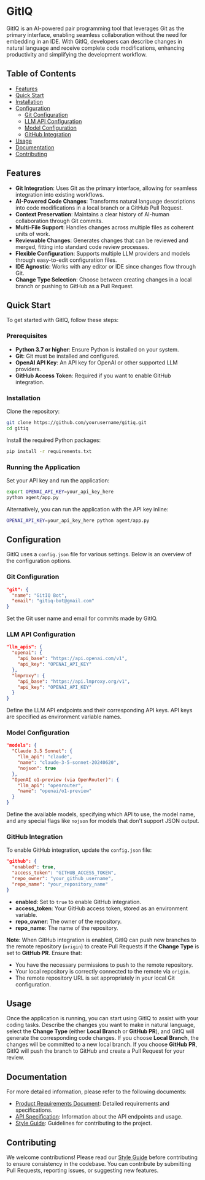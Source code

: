 # GitIQ

GitIQ is an AI-powered pair programming tool that leverages Git as the primary interface, enabling seamless collaboration without the need for embedding in an IDE. With GitIQ, developers can describe changes in natural language and receive complete code modifications, enhancing productivity and simplifying the development workflow.

## Table of Contents

- [Features](#features)
- [Quick Start](#quick-start)
- [Installation](#installation)
- [Configuration](#configuration)
  - [Git Configuration](#git-configuration)
  - [LLM API Configuration](#llm-api-configuration)
  - [Model Configuration](#model-configuration)
  - [GitHub Integration](#github-integration)
- [Usage](#usage)
- [Documentation](#documentation)
- [Contributing](#contributing)

## Features

- **Git Integration**: Uses Git as the primary interface, allowing for seamless integration into existing workflows.
- **AI-Powered Code Changes**: Transforms natural language descriptions into code modifications in a local branch or a GitHub Pull Request.
- **Context Preservation**: Maintains a clear history of AI-human collaboration through Git commits.
- **Multi-File Support**: Handles changes across multiple files as coherent units of work.
- **Reviewable Changes**: Generates changes that can be reviewed and merged, fitting into standard code review processes.
- **Flexible Configuration**: Supports multiple LLM providers and models through easy-to-edit configuration files.
- **IDE Agnostic**: Works with any editor or IDE since changes flow through Git.
- **Change Type Selection**: Choose between creating changes in a local branch or pushing to GitHub as a Pull Request.

## Quick Start

To get started with GitIQ, follow these steps:

### Prerequisites

- **Python 3.7 or higher**: Ensure Python is installed on your system.
- **Git**: Git must be installed and configured.
- **OpenAI API Key**: An API key for OpenAI or other supported LLM providers.
- **GitHub Access Token**: Required if you want to enable GitHub integration.

### Installation

Clone the repository:

```bash
git clone https://github.com/yourusername/gitiq.git
cd gitiq
```

Install the required Python packages:

```bash
pip install -r requirements.txt
```

### Running the Application

Set your API key and run the application:

```bash
export OPENAI_API_KEY=your_api_key_here
python agent/app.py
```

Alternatively, you can run the application with the API key inline:

```bash
OPENAI_API_KEY=your_api_key_here python agent/app.py
```

## Configuration

GitIQ uses a `config.json` file for various settings. Below is an overview of the configuration options.

### Git Configuration

```json
"git": {
  "name": "GitIQ Bot",
  "email": "gitiq-bot@gmail.com"
}
```

Set the Git user name and email for commits made by GitIQ.

### LLM API Configuration

```json
"llm_apis": {
  "openai": {
    "api_base": "https://api.openai.com/v1",
    "api_key": "OPENAI_API_KEY"
  },
  "lmproxy": {
    "api_base": "https://api.lmproxy.org/v1",
    "api_key": "OPENAI_API_KEY"
  }
}
```

Define the LLM API endpoints and their corresponding API keys. API keys are specified as environment variable names.

### Model Configuration

```json
"models": {
  "Claude 3.5 Sonnet": {
    "llm_api": "claude",
    "name": "claude-3-5-sonnet-20240620",
    "nojson": true
  },
  "OpenAI o1-preview (via OpenRouter)": {
    "llm_api": "openrouter",
    "name": "openai/o1-preview"
  }
}
```

Define the available models, specifying which API to use, the model name, and any special flags like `nojson` for models that don't support JSON output.

### GitHub Integration

To enable GitHub integration, update the `config.json` file:

```json
"github": {
  "enabled": true,
  "access_token": "GITHUB_ACCESS_TOKEN",
  "repo_owner": "your_github_username",
  "repo_name": "your_repository_name"
}
```

- **enabled**: Set to `true` to enable GitHub integration.
- **access_token**: Your GitHub access token, stored as an environment variable.
- **repo_owner**: The owner of the repository.
- **repo_name**: The name of the repository.

**Note**: When GitHub integration is enabled, GitIQ can push new branches to the remote repository (`origin`) to create Pull Requests if the **Change Type** is set to **GitHub PR**. Ensure that:

- You have the necessary permissions to push to the remote repository.
- Your local repository is correctly connected to the remote via `origin`.
- The remote repository URL is set appropriately in your local Git configuration.

## Usage

Once the application is running, you can start using GitIQ to assist with your coding tasks. Describe the changes you want to make in natural language, select the **Change Type** (either **Local Branch** or **GitHub PR**), and GitIQ will generate the corresponding code changes. If you choose **Local Branch**, the changes will be committed to a new local branch. If you choose **GitHub PR**, GitIQ will push the branch to GitHub and create a Pull Request for your review.

## Documentation

For more detailed information, please refer to the following documents:

- [Product Requirements Document](PRD.md): Detailed requirements and specifications.
- [API Specification](API.md): Information about the API endpoints and usage.
- [Style Guide](Style_Guide.md): Guidelines for contributing to the project.

## Contributing

We welcome contributions! Please read our [Style Guide](Style_Guide.md) before contributing to ensure consistency in the codebase. You can contribute by submitting Pull Requests, reporting issues, or suggesting new features.


